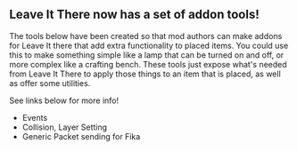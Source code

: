 ## Leave It There now has a set of addon tools!

The tools below have been created so that mod authors can make addons for Leave It there that add extra functionality to placed items. You could use this to make something simple like a lamp that can be turned on and off, or more complex like a crafting bench. These tools just expose what's needed from Leave It There to apply those things to an item that is placed, as well as offer some utilities.

See links below for more info!

* Events
* Collision, Layer Setting
* Generic Packet sending for Fika
